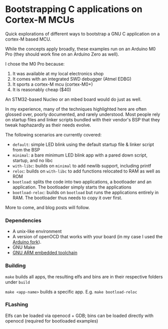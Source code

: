 # Bootstrapping C applications on Cortex-M MCUs

Quick explorations of different ways to bootstrap a GNU C application on a cortex-M
based MCU.

While the concepts apply broadly, these examples run on an Arduino M0 Pro (they
should work fine on an Arduino Zero as well).

I chose the M0 Pro because:
  1. It was available at my local electronics shop
  2. It comes with an integrated SWD debugger (Atmel EDBG)
  3. It sports a cortex-M mcu (cortex-M0+)
  4. It is reasonably cheap ($40)

An STM32-based Nucleo or an mbed board would do just as well.

In my experience, many of the techniques highlighted here are often glossed
over, poorly documented, and rarely understood. Most people rely on startup
files and linker scripts bundled with their vendor's BSP that they tweak
haphazardly as their needs evolve.

The following scenarios are currently covered:
  * `default`: simple LED blink using the default startup file & linker script
    from the BSP
  * `minimal`: a bare minimum LED blink app with a pared down script, startup,
    and no libc
  * `with-libc`: builds on `minimal` to add newlib support, including printf
  * `reloc`: builds on `with-libc` to add functions relocated to RAM as well as
    ROM
  * `bootload`: splits the code into two applications, a bootloader and an
    application. The bootloader simply starts the applications
  * `bootload-reloc`: builds on `bootload` but runs the applications entirely in
    RAM. The bootloader thus needs to copy it over first.

More to come, and blog posts will follow.

### Dependencies
  * A unix-like environment
  * A version of openOCD that works with your board (in my case I used the
  [Arduino fork](https://github.com/arduino/OpenOCD)).
  * GNU Make
  * [GNU ARM embedded toolchain](https://developer.arm.com/open-source/gnu-toolchain/gnu-rm)

### Building

`make` builds all apps, the resulting elfs and bins are in their respective folders under
`build`

`make <app-name>` builds a specific app. E.g. `make bootload-reloc`

### FLashing

Elfs can be loaded via openocd + GDB; bins can be loaded directly with openocd
(required for bootloaded examples)